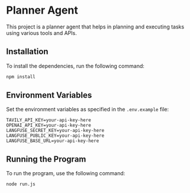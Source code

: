 # Planner Agent

This project is a planner agent that helps in planning and executing tasks using various tools and APIs.

## Installation

To install the dependencies, run the following command:

```bash
npm install
```

## Environment Variables

Set the environment variables as specified in the `.env.example` file:

```plaintext
TAVILY_API_KEY=your-api-key-here
OPENAI_API_KEY=your-api-key-here
LANGFUSE_SECRET_KEY=your-api-key-here
LANGFUSE_PUBLIC_KEY=your-api-key-here
LANGFUSE_BASE_URL=your-api-key-here
```

## Running the Program

To run the program, use the following command:

```bash
node run.js
```



